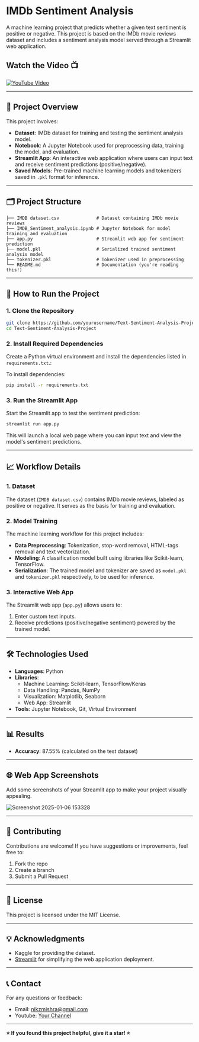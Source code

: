 # IMDb Sentiment Analysis

A machine learning project that predicts whether a given text sentiment is positive or negative. This project is based on the IMDb movie reviews dataset and includes a sentiment analysis model served through a Streamlit web application.

## Watch the Video 📺

[![YouTube Video](https://img.shields.io/badge/YouTube-Watch%20Video-red?logo=youtube&logoColor=white&style=for-the-badge)](https://www.youtube.com/watch?v=uAz2i5CFa0c&t=674s)

---

## 🎯 Project Overview
This project involves:
- **Dataset**: IMDb dataset for training and testing the sentiment analysis model.
- **Notebook**: A Jupyter Notebook used for preprocessing data, training the model, and evaluation.
- **Streamlit App**: An interactive web application where users can input text and receive sentiment predictions (positive/negative).
- **Saved Models**: Pre-trained machine learning models and tokenizers saved in `.pkl` format for inference.

---

## 🗂 Project Structure

```
├── IMDB dataset.csv              # Dataset containing IMDb movie reviews
├── IMDB_Sentiment_analysis.ipynb # Jupyter Notebook for model training and evaluation
├── app.py                        # Streamlit web app for sentiment prediction
├── model.pkl                     # Serialized trained sentiment analysis model
├── tokenizer.pkl                 # Tokenizer used in preprocessing
└── README.md                     # Documentation (you're reading this!)
```

---

## 🚀 How to Run the Project

### 1. **Clone the Repository**
```bash
git clone https://github.com/yourusername/Text-Sentiment-Analysis-Project.git
cd Text-Sentiment-Analysis-Project
```

### 2. **Install Required Dependencies**
Create a Python virtual environment and install the dependencies listed in `requirements.txt`.:

To install dependencies:
```bash
pip install -r requirements.txt
```

### 3. **Run the Streamlit App**
Start the Streamlit app to test the sentiment prediction:
```bash
streamlit run app.py
```
This will launch a local web page where you can input text and view the model's sentiment predictions.

---

## 📈 Workflow Details

### 1. **Dataset**
The dataset (`IMDB dataset.csv`) contains IMDb movie reviews, labeled as positive or negative. It serves as the basis for training and evaluation.

### 2. **Model Training**
The machine learning workflow for this project includes:
- **Data Preprocessing**: Tokenization, stop-word removal, HTML-tags removal and text vectorization.
- **Modeling**: A classification model built using libraries like Scikit-learn, TensorFlow.
- **Serialization**: The trained model and tokenizer are saved as `model.pkl` and `tokenizer.pkl` respectively, to be used for inference.

### 3. **Interactive Web App**
The Streamlit web app (`app.py`) allows users to:
1. Enter custom text inputs.
2. Receive predictions (positive/negative sentiment) powered by the trained model.

---

## 🛠 Technologies Used
- **Languages**: Python
- **Libraries**:
  - Machine Learning: Scikit-learn, TensorFlow/Keras
  - Data Handling: Pandas, NumPy
  - Visualization: Matplotlib, Seaborn
  - Web App: Streamlit
- **Tools**: Jupyter Notebook, Git, Virtual Environment

---

## 📊 Results
- **Accuracy**: 87.55% (calculated on the test dataset)
---

## 🌐 Web App Screenshots
Add some screenshots of your Streamlit app to make your project visually appealing.

![Screenshot 2025-01-06 153328](https://github.com/user-attachments/assets/361c9fe9-42e1-454c-918a-cf335dab938f)



---

## 🤝 Contributing
Contributions are welcome! If you have suggestions or improvements, feel free to:
1. Fork the repo
2. Create a branch
3. Submit a Pull Request

---

## 📄 License
This project is licensed under the MIT License.

---

## 💡 Acknowledgments
- Kaggle for providing the dataset.
- [Streamlit](https://streamlit.io/) for simplifying the web application deployment.

---

## 📞 Contact
For any questions or feedback:
- Email: nikzmishra@gmail.com
- Youtube: [Your Channel](https://www.youtube.com/@DataScienceSensei/videos)

---
**⭐ If you found this project helpful, give it a star! ⭐**
